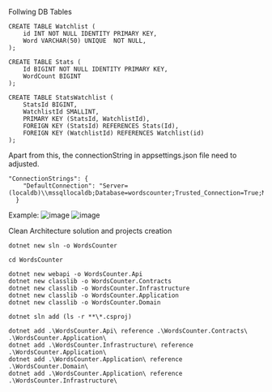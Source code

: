 Follwing DB Tables
```
CREATE TABLE Watchlist (
	id INT NOT NULL IDENTITY PRIMARY KEY,
    Word VARCHAR(50) UNIQUE  NOT NULL,
);

CREATE TABLE Stats (
    Id BIGINT NOT NULL IDENTITY PRIMARY KEY,
    WordCount BIGINT
);

CREATE TABLE StatsWatchlist (
    StatsId BIGINT,
    WatchlistId SMALLINT,
    PRIMARY KEY (StatsId, WatchlistId),
    FOREIGN KEY (StatsId) REFERENCES Stats(Id),
    FOREIGN KEY (WatchlistId) REFERENCES Watchlist(id)
);

```

Apart from this, the connectionString in appsettings.json file need to adjusted. 
```
"ConnectionStrings": {
    "DefaultConnection": "Server=(localdb)\\mssqllocaldb;Database=wordscounter;Trusted_Connection=True;MultipleActiveResultSets=true"
  }
```

Example:
![image](https://user-images.githubusercontent.com/4058181/218311597-a7d1daed-a554-49fb-8331-1ac1b2437d42.png)
![image](https://user-images.githubusercontent.com/4058181/218311631-276852ef-08a9-4462-95ec-55160c203ea6.png)



Clean Architecture solution and projects creation
```
dotnet new sln -o WordsCounter 

cd WordsCounter

dotnet new webapi -o WordsCounter.Api
dotnet new classlib -o WordsCounter.Contracts
dotnet new classlib -o WordsCounter.Infrastructure
dotnet new classlib -o WordsCounter.Application
dotnet new classlib -o WordsCounter.Domain

dotnet sln add (ls -r **\*.csproj)

dotnet add .\WordsCounter.Api\ reference .\WordsCounter.Contracts\ .\WordsCounter.Application\
dotnet add .\WordsCounter.Infrastructure\ reference .\WordsCounter.Application\
dotnet add .\WordsCounter.Application\ reference .\WordsCounter.Domain\ 
dotnet add .\WordsCounter.Application\ reference .\WordsCounter.Infrastructure\

```
